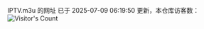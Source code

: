 IPTV.m3u 的网址 已于 2025-07-09 06:19:50 更新，本仓库访客数：![Visitor's Count](https://profile-counter.glitch.me/hero1898_tv/count.svg)

